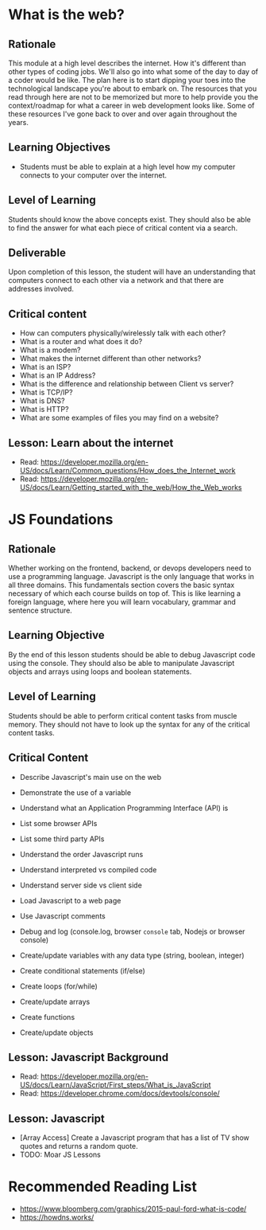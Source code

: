 # What is the web?

## Rationale

This module at a high level describes the internet. How it's different than other types of coding jobs. We'll also go into what some of the day to day of a coder would be like. The plan here is to start dipping your toes into the technological landscape you're about to embark on. The resources that you read through here are not to be memorized but more to help provide you the context/roadmap for what a career in web development looks like. Some of these resources I've gone back to over and over again throughout the years.

## Learning Objectives

- Students must be able to explain at a high level how my computer connects to your computer over the internet.

## Level of Learning

Students should know the above concepts exist. They should also be able to find the answer for what each piece of critical content via a search.

## Deliverable

Upon completion of this lesson, the student will have an understanding that computers connect to each other via a network and that there are addresses involved.

## Critical content

- How can computers physically/wirelessly talk with each other?
- What is a router and what does it do?
- What is a modem?
- What makes the internet different than other networks?
- What is an ISP?
- What is an IP Address?
- What is the difference and relationship between Client vs server?
- What is TCP/IP?
- What is DNS?
- What is HTTP?
- What are some examples of files you may find on a website?

## Lesson: Learn about the internet

- Read: https://developer.mozilla.org/en-US/docs/Learn/Common_questions/How_does_the_Internet_work
- Read: https://developer.mozilla.org/en-US/docs/Learn/Getting_started_with_the_web/How_the_Web_works

# JS Foundations

## Rationale

Whether working on the frontend, backend, or devops developers need to use a programming language. Javascript is the only language that works in all three domains. This fundamentals section covers the basic syntax necessary of which each course builds on top of. This is like learning a foreign language, where here you will learn vocabulary, grammar and sentence structure.

## Learning Objective

By the end of this lesson students should be able to debug Javascript code using the console. They should also be able to manipulate Javascript objects and arrays using loops and boolean statements.

## Level of Learning

Students should be able to perform critical content tasks from muscle memory. They should not have to look up the syntax for any of the critical content tasks.

## Critical Content

- Describe Javascript's main use on the web
- Demonstrate the use of a variable
- Understand what an Application Programming Interface (API) is
- List some browser APIs
- List some third party APIs
- Understand the order Javascript runs
- Understand interpreted vs compiled code
- Understand server side vs client side
- Load Javascript to a web page
- Use Javascript comments

- Debug and log (console.log, browser `console` tab, Nodejs or browser console)
- Create/update variables with any data type (string, boolean, integer)
- Create conditional statements (if/else)
- Create loops (for/while)
- Create/update arrays
- Create functions
- Create/update objects

## Lesson: Javascript Background

- Read: https://developer.mozilla.org/en-US/docs/Learn/JavaScript/First_steps/What_is_JavaScript
- Read: https://developer.chrome.com/docs/devtools/console/

## Lesson: Javascript

- [Array Access] Create a Javascript program that has a list of TV show quotes and returns a random quote.
- TODO: Moar JS Lessons

# Recommended Reading List

- https://www.bloomberg.com/graphics/2015-paul-ford-what-is-code/
- https://howdns.works/

